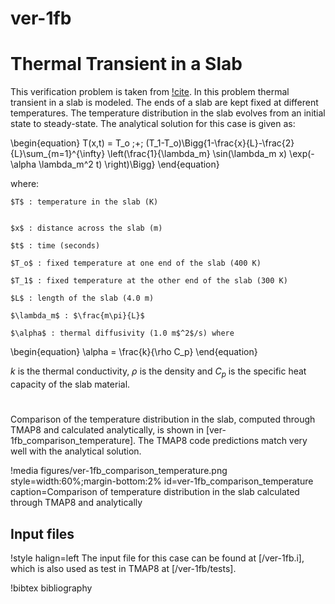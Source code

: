 # ver-1fb

# Thermal Transient in a Slab

This verification problem is taken from [!cite](ambrosek2008verification). In this problem thermal transient in a slab is modeled. The ends of a slab are kept fixed at different temperatures. The temperature distribution in the slab evolves from an initial state to steady-state. The analytical solution for this case is given as:

\begin{equation}
T(x,t) = T_o \;+\; (T_1-T_o)\Bigg\{1-\frac{x}{L}-\frac{2}{L}\sum_{m=1}^{\infty} \left(\frac{1}{\lambda_m}  \sin(\lambda_m x) \exp(-\alpha \lambda_m^2 t)  \right)\Bigg\}
\end{equation}

where:


    $T$ : temperature in the slab (K)


    $x$ : distance across the slab (m)

    $t$ : time (seconds)

    $T_o$ : fixed temperature at one end of the slab (400 K)

    $T_1$ : fixed temperature at the other end of the slab (300 K)

    $L$ : length of the slab (4.0 m)

    $\lambda_m$ : $\frac{m\pi}{L}$

    $\alpha$ : thermal diffusivity (1.0 m$^2$/s) where

\begin{equation}
\alpha = \frac{k}{\rho C_p}
\end{equation}

$k$ is the thermal conductivity, $\rho$ is the density and $C_p$ is the specific heat capacity of the slab material.

#


Comparison of the temperature distribution in the slab, computed through TMAP8 and calculated analytically, is shown in [ver-1fb_comparison_temperature]. The TMAP8 code predictions match very well with the analytical solution.

!media figures/ver-1fb_comparison_temperature.png
    style=width:60%;margin-bottom:2%
    id=ver-1fb_comparison_temperature
    caption=Comparison of temperature distribution in the slab calculated
     through TMAP8 and analytically

## Input files

!style halign=left
The input file for this case can be found at [/ver-1fb.i], which is also used as test in TMAP8 at [/ver-1fb/tests].

!bibtex bibliography
